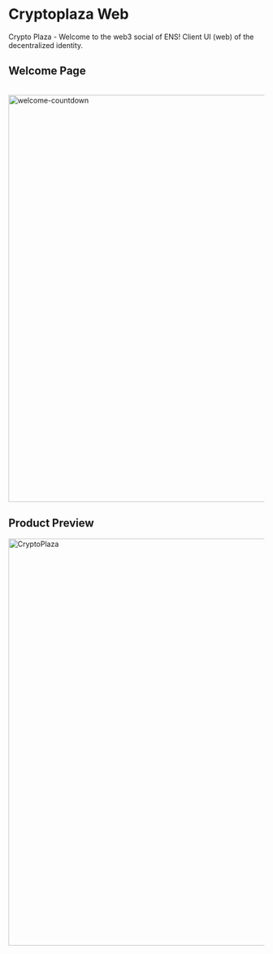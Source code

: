 # Cryptoplaza Web

Crypto Plaza - Welcome to the web3 social of ENS!
Client UI (web) of the decentralized identity.

## Welcome Page
<br />
<img width="800" alt="welcome-countdown" src="https://user-images.githubusercontent.com/28680496/202375304-9b36bc71-0daf-4341-9bcf-6b155f13f14a.png">

## Product Preview
<img width="800" alt="CryptoPlaza" src="https://user-images.githubusercontent.com/28680496/202375454-c400391f-ba91-4f76-bca5-df6d6101ba2e.png">
